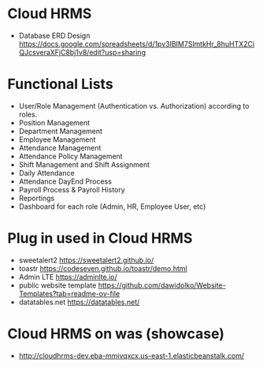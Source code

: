 # Cloud HRMS
- Database ERD Design  https://docs.google.com/spreadsheets/d/1pv3IBIM7SlmtkHr_8huHTX2CiQJcsveraXFjC8bj1v8/edit?usp=sharing
# Functional Lists
- User/Role Management (Authentication vs. Authorization) according to roles.
- Position Management
- Department Management
- Employee Management 
- Attendance Management
- Attendance Policy Management
- Shift Management and Shift Assignment
- Daily Attendance
- Attendance DayEnd Process
- Payroll Process & Payroll History
- Reportings
- Dashboard for each role (Admin, HR, Employee User, etc)
# Plug in used in Cloud HRMS 
- sweetalert2 https://sweetalert2.github.io/
- toastr https://codeseven.github.io/toastr/demo.html
- Admin LTE https://adminlte.io/
- public website template https://github.com/dawidolko/Website-Templates?tab=readme-ov-file
- datatables.net https://datatables.net/
# Cloud HRMS on was (showcase)
- http://cloudhrms-dev.eba-mmivqxcx.us-east-1.elasticbeanstalk.com/
